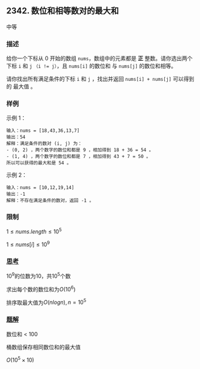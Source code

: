 ## 2342. 数位和相等数对的最大和
中等

### 描述

给你一个下标从 $0$ 开始的数组 `nums`，数组中的元素都是 **正** 整数。请你选出两个下标 `i` 和 `j` `（i != j）`，且 `nums[i]` 的数位和 与 `nums[j]` 的数位和相等。

请你找出所有满足条件的下标 `i` 和 `j` ，找出并返回 `nums[i] + nums[j]` 可以得到的 最大值 。

### 样例 

示例 1：
```
输入：nums = [18,43,36,13,7]
输出：54
解释：满足条件的数对 (i, j) 为：
- (0, 2) ，两个数字的数位和都是 9 ，相加得到 18 + 36 = 54 。
- (1, 4) ，两个数字的数位和都是 7 ，相加得到 43 + 7 = 50 。
所以可以获得的最大和是 54 。
```

示例 2：
```
输入：nums = [10,12,19,14]
输出：-1
解释：不存在满足条件的数对，返回 -1 。
```

### 限制

$1 \le nums.length \le 10^5$

$1 \le nums[i] \le 10^9$

### [思考](./code.cpp)
$10^9$的位数为10，共$10^5$个数

求出每个数的数位和为$O(10^6)$

排序取最大值为$O(nlogn), n=10^5$

### [题解](./solution.cpp)
数位和 < 100

桶数组保存相同数位和的最大值

$O(10^5 \times 10)$